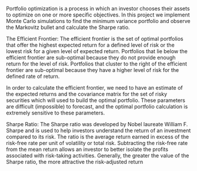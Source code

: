Portfolio optimization is a process in which an investor chooses their assets to optimize on one or more specific objectives. In this project we implement Monte Carlo simulations to find the minimum variance portfolio and observe the Markovitz bullet and calculate the Sharpe ratio.

The Efficient Frontier: The efficient frontier is the set of optimal portfolios that offer the highest expected return for a defined level of risk or the lowest risk for a given level of expected return. Portfolios that lie below the efficient frontier are sub-optimal because they do not provide enough return for the level of risk. Portfolios that cluster to the right of the efficient frontier are sub-optimal because they have a higher level of risk for the defined rate of return.

In order to calculate the efficient frontier, we need to have an estimate of the expected returns and the covariance matrix for the set of risky securities which will used to build the optimal portfolio. These parameters are difficult (impossible) to forecast, and the optimal portfolio calculation is extremely sensitive to these parameters.

Sharpe Ratio: The Sharpe ratio was developed by Nobel laureate William F. Sharpe and is used to help investors understand the return of an investment compared to its risk. The ratio is the average return earned in excess of the risk-free rate per unit of volatility or total risk. Subtracting the risk-free rate from the mean return allows an investor to better isolate the profits associated with risk-taking activities. Generally, the greater the value of the Sharpe ratio, the more attractive the risk-adjusted return
